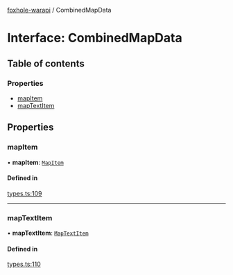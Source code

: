 [foxhole-warapi](../README.md) / CombinedMapData

# Interface: CombinedMapData

## Table of contents

### Properties

- [mapItem](CombinedMapData.md#mapitem)
- [mapTextItem](CombinedMapData.md#maptextitem)

## Properties

### mapItem

• **mapItem**: [`MapItem`](MapItem.md)

#### Defined in

[types.ts:109](https://github.com/art0rz/foxhole-warapi/blob/f2ea5d4/src/types.ts#L109)

___

### mapTextItem

• **mapTextItem**: [`MapTextItem`](MapTextItem.md)

#### Defined in

[types.ts:110](https://github.com/art0rz/foxhole-warapi/blob/f2ea5d4/src/types.ts#L110)
